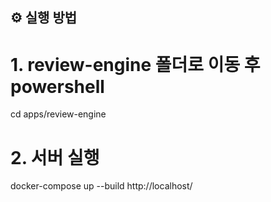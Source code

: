 ## ⚙️ 실행 방법

# 1. review-engine 폴더로 이동 후 powershell
cd apps/review-engine

# 2. 서버 실행
docker-compose up --build
http://localhost/
